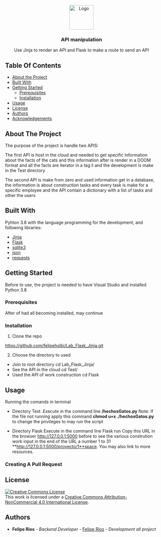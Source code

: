 <br/>
<p align="center">
  <a href="https://github.com/felipeholbi/API manipulation">
    <img src="https://d36m266ykvepgv.cloudfront.net/uploads/media/0407EkAbxd/s-512-284/api-picture.png" alt="Logo" width="80" height="80">
  </a>

  <h3 align="center">API manipulation</h3>

  <p align="center">
    Use Jinja to render an API and Flask to make a route to send an API
</p>



## Table Of Contents

* [About the Project](#about-the-project)
* [Built With](#built-with)
* [Getting Started](#getting-started)
  * [Prerequisites](#prerequisites)
  * [Installation](#installation)
* [Usage](#usage)
* [License](#license)
* [Authors](#authors)
* [Acknowledgements](#acknowledgements)

## About The Project

The purpose of the project is handle two APIS:

The first API is host in the cloud and needed to get specific information about the facts of the cats and this information after is render in a DOOM format and all the facts are iterator in a tag li and the development is make in the Test directory

The second API is make from zero and used information get in a database, the information is about construction tasks and every task is make for a specific employee and the API contain a dictionary with a list of tasks and other the users

## Built With

Pyhton 3.8 with the language programming for the development, and following libraries: 

* [Jinja]()
* [Flask]()
* [sqlite3]()
* [json]()
* [requests]()

## Getting Started

Before to use, the project is needed to have Visual Studio and installed Python 3.8

### Prerequisites

After of had all becoming installed, may continue

### Installation

1. Clone the repo

https://github.com/felipeholbi/Lab_Flask_Jinja.git

2. Choose the directory to used

- Join to root directory cd Lab_Flask_Jinja/
- See the API in the cloud cd Test/
- Used the API of work construction cd Flask


## Usage

Running the comands in terminal

- Directory Test
.Execute in the command line **/hechosGatos.py**
Note: If the file not running apply this command **chmod u+x ./hechosGatos.py** to change the privileges to may run the script

- Directory Flask
Execute in the command line Flask run
Copy this URL in the browser http://127.0.0.1:5000 before to see the various constrution work input in the end of the URL a number 1 to 31 **http://127.0.0.1:5000/proyecto/1**space. You may also link to more resources.

### Creating A Pull Request



## License

<a rel="license" href="http://creativecommons.org/licenses/by-nc/4.0/"><img alt="Creative Commons License" style="border-width:0" src="https://i.creativecommons.org/l/by-nc/4.0/88x31.png" /></a><br />This work is licensed under a <a rel="license" href="http://creativecommons.org/licenses/by-nc/4.0/">Creative Commons Attribution-NonCommercial 4.0 International License</a>.

## Authors

* **Felipe Rios** - *Backend Developer* - [Felipe Rios](https://github.com/felipeholbi) - *Development all project*
